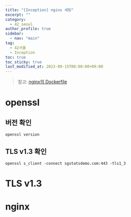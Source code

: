 ```yaml
---
title: "[Inception] nginx 세팅"
excerpt: ""
category: 
  - 42_seoul
author_profile: true
sidebar:
  - nav: "main" 
tag:
  - 42서울
  - Inception
toc: true
toc_sticky: true
last_modified_at: 2023-09-15T00:00:00+09:00
---
```


> 참고: [nginx의 Dockerfile
](https://github.com/nginxinc/docker-nginx/blob/1a8d87b69760693a8e33cd8a9e0c2e5f0e8b0e3c/stable/alpine-slim/Dockerfile)

# openssl
## 버전 확인
```shell
openssl version
```

## TLS v1.3 확인
```shell
openssl s_client -connect sgstatsdemo.com:443 -tls1_3
```

# TLS v1.3
# nginx
